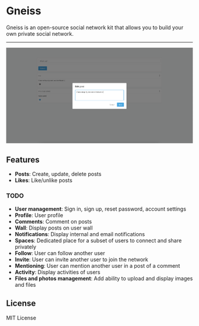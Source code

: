 # Gneiss

Gneiss is an open-source social network kit that allows you to build your own private social network.

---
![Gneiss Social Network Kit](assets/gneiss.png)


## Features

* **Posts**:  Create, update, delete posts
* **Likes**: Like/unlike posts

### TODO

* **User management**:  Sign in, sign up, reset password, account settings
* **Profile**: User profile
* **Comments**: Comment on posts
* **Wall**: Display posts on user wall
* **Notifications**: Display internal and email notifications
* **Spaces**: Dedicated place for a subset of users to connect and share privately
* **Follow**: User can follow another user
* **Invite**: User can invite another user to join the network
* **Mentioning**: User can mention another user in a post of a comment
* **Activity**: Display activities of users  
* **Files and photos management**: Add ability to upload and display images and files

## License

MIT License
